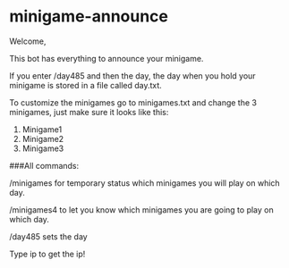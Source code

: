 # minigame-announce

Welcome,


This bot has everything to announce your minigame. 

If you enter /day485 and then the day, the day when you hold your minigame is stored in a file called day.txt.

To customize the minigames go to minigames.txt and change the 3 minigames, just make sure it looks like this:
1. Minigame1
2. Minigame2
3. Minigame3

###All commands:

/minigames for temporary status which minigames you will play on which day.

/minigames4 to let you know which minigames you are going to play on which day.

/day485 sets the day

Type ip to get the ip!


